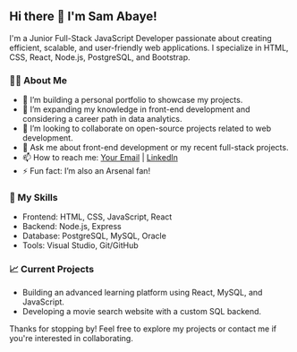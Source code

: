 ## Hi there 👋 I'm Sam Abaye!

I'm a Junior Full-Stack JavaScript Developer passionate about creating efficient, scalable, and user-friendly web applications. I specialize in HTML, CSS, React, Node.js, PostgreSQL, and Bootstrap.

### 👨‍💻 About Me
- 🔭 I’m building a personal portfolio to showcase my projects.
- 🌱 I’m expanding my knowledge in front-end development and considering a career path in data analytics.
- 🤝 I’m looking to collaborate on open-source projects related to web development.
- 💬 Ask me about front-end development or my recent full-stack projects.
- 📫 How to reach me: [Your Email](samsonbelayneh818@gmail.com) | [LinkedIn]([www.linkedin.com/in/samson-araya-24ab35337/])
- ⚡ Fun fact: I’m also an Arsenal fan!

### 🚀 My Skills
- Frontend: HTML, CSS, JavaScript, React
- Backend: Node.js, Express
- Database: PostgreSQL, MySQL, Oracle
- Tools: Visual Studio, Git/GitHub

### 📈 Current Projects
- Building an advanced learning platform using React, MySQL, and JavaScript.
- Developing a movie search website with a custom SQL backend.

Thanks for stopping by! Feel free to explore my projects or contact me if you're interested in collaborating.

